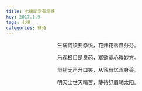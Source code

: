```yaml
---
title: 七律同学有病感
key: 2017.1.9
tags: 七律
categories: 律诗
---
```


<p align="center">生病何须要恐慌，花开花落自芬芬。
</p>
<p align="center">乐观极目是良药，寡欲宽心得妙方。
</p>
<p align="center">坚韧无声开口笑，从容有忆浑身香。
</p>
<p align="center">明天尘世天晴否，静待舒眉嗮太阳。
</p>
